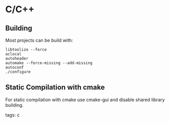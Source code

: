 # C/C++

## Building
Most projects can be build with:
```
libtoolize --force
aclocal
autoheader
automake --force-missing --add-missing
autoconf
./configure
```

## Static Compilation with cmake
For static compilation with cmake use cmake-gui and disable shared library building.

tags: c
